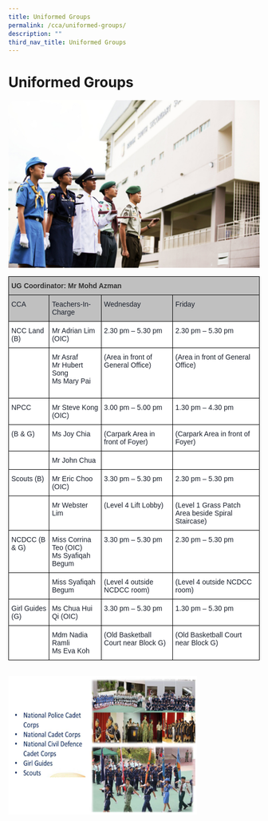 ```yaml
---
title: Uniformed Groups
permalink: /cca/uniformed-groups/
description: ""
third_nav_title: Uniformed Groups
---
```

Uniformed Groups
================

![Uniformed Groups](/images/Uniformed-Group.jpg)

<style type="text/css">
.tg  {border-collapse:collapse;border-spacing:0;}
.tg td{border-color:black;border-style:solid;border-width:1px;font-family:Arial, sans-serif;font-size:14px;
  overflow:hidden;padding:10px 5px;word-break:normal;}
.tg th{border-color:black;border-style:solid;border-width:1px;font-family:Arial, sans-serif;font-size:14px;
  font-weight:normal;overflow:hidden;padding:10px 5px;word-break:normal;}
.tg .tg-b5tn{background-color:#c0c0c0;color:#323232;font-weight:bold;text-align:left;vertical-align:top}
.tg .tg-pkve{background-color:#c0c0c0;color:#1A202C;text-align:left;vertical-align:top}
.tg .tg-ryel{background-color:#FFF;color:#1A202C;text-align:left;vertical-align:top}
</style>
<table class="tg">
<thead>
  <tr>
    <th class="tg-b5tn" colspan="4"><span style="color:#323232">UG Coordinator: Mr Mohd Azman</span></th>
  </tr>
</thead>
<tbody>
  <tr>
    <td class="tg-pkve">CCA</td>
    <td class="tg-pkve">Teachers-In-Charge</td>
    <td class="tg-pkve">Wednesday</td>
    <td class="tg-pkve">Friday</td>
  </tr>
  <tr>
    <td class="tg-ryel">NCC Land (B)</td>
    <td class="tg-ryel">Mr Adrian Lim (OIC)</td>
    <td class="tg-ryel">2.30 pm – 5.30 pm</td>
    <td class="tg-ryel">2.30 pm – 5.30 pm</td>
  </tr>
  <tr>
    <td class="tg-ryel"></td>
    <td class="tg-ryel">Mr Asraf<br>Mr Hubert Song<br>Ms Mary Pai<br><br></td>
    <td class="tg-ryel">(Area in front of General Office)</td>
    <td class="tg-ryel">(Area in front of General Office)</td>
  </tr>
  <tr>
    <td class="tg-ryel">NPCC</td>
    <td class="tg-ryel">Mr Steve Kong (OIC)</td>
    <td class="tg-ryel">3.00 pm – 5.00 pm</td>
    <td class="tg-ryel">1.30 pm – 4.30 pm</td>
  </tr>
  <tr>
    <td class="tg-ryel">(B &amp; G)</td>
    <td class="tg-ryel">Ms Joy Chia</td>
    <td class="tg-ryel">(Carpark Area in front of Foyer)</td>
    <td class="tg-ryel">(Carpark Area in front of Foyer)</td>
  </tr>
  <tr>
    <td class="tg-ryel"></td>
    <td class="tg-ryel">Mr John Chua</td>
    <td class="tg-ryel"></td>
    <td class="tg-ryel"></td>
  </tr>
  <tr>
    <td class="tg-ryel">Scouts (B)</td>
    <td class="tg-ryel">Mr Eric Choo (OIC)</td>
    <td class="tg-ryel">3.30 pm – 5.30 pm</td>
    <td class="tg-ryel">2.30 pm – 5.30 pm</td>
  </tr>
  <tr>
    <td class="tg-ryel"></td>
    <td class="tg-ryel">Mr Webster Lim</td>
    <td class="tg-ryel">(Level 4 Lift Lobby)</td>
    <td class="tg-ryel">(Level 1 Grass Patch Area beside Spiral Staircase)</td>
  </tr>
  <tr>
    <td class="tg-ryel">NCDCC (B &amp; G)</td>
    <td class="tg-ryel">Miss Corrina Teo (OIC)<br>Ms Syafiqah Begum <br></td>
    <td class="tg-ryel">3.30 pm – 5.30 pm</td>
    <td class="tg-ryel">2.30 pm – 5.30 pm</td>
  </tr>
  <tr>
    <td class="tg-ryel"></td>
    <td class="tg-ryel">Miss Syafiqah Begum</td>
    <td class="tg-ryel">(Level 4 outside NCDCC room)</td>
    <td class="tg-ryel">(Level 4 outside NCDCC room)</td>
  </tr>
  <tr>
    <td class="tg-ryel">Girl Guides (G)</td>
    <td class="tg-ryel">Ms Chua Hui Qi (OIC)</td>
    <td class="tg-ryel">3.30 pm – 5.30 pm</td>
    <td class="tg-ryel">1.30 pm – 5.30 pm</td>
  </tr>
  <tr>
    <td class="tg-ryel"></td>
    <td class="tg-ryel">Mdm Nadia Ramli<br>Ms Eva Koh<br></td>
    <td class="tg-ryel">(Old Basketball Court near Block G)</td>
    <td class="tg-ryel">(Old Basketball Court near Block G)</td>
  </tr>
</tbody>
</table>

<br>


<img src="/images/UG.png" style="width:75%">